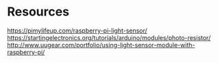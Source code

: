 # Resources
https://pimylifeup.com/raspberry-pi-light-sensor/
https://startingelectronics.org/tutorials/arduino/modules/photo-resistor/
http://www.uugear.com/portfolio/using-light-sensor-module-with-raspberry-pi/

